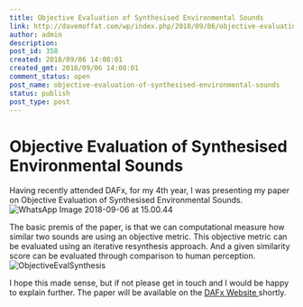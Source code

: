 ```yaml
---
title: Objective Evaluation of Synthesised Environmental Sounds
link: http://davemoffat.com/wp/index.php/2018/09/06/objective-evaluation-of-synthesised-environmental-sounds/
author: admin
description: 
post_id: 358
created: 2018/09/06 14:08:01
created_gmt: 2018/09/06 14:08:01
comment_status: open
post_name: objective-evaluation-of-synthesised-environmental-sounds
status: publish
post_type: post
---
```


# Objective Evaluation of Synthesised Environmental Sounds

Having recently attended DAFx, for my 4th year, I was presenting my paper on Objective Evaluation of Synthesised Environmental Sounds. ![WhatsApp Image 2018-09-06 at 15.00.44](/wp-content/uploads/2018/09/WhatsApp-Image-2018-09-06-at-15.00.44-1024x785.jpeg)

The basic premis of the paper, is that we can computational measure how similar two sounds are using an objective metric. This objective metric can be evaluated using an iterative resynthesis approach. And a given similarity score can be evaluated through comparison to human perception.![ObjectiveEvalSynthesis](/wp-content/uploads/2018/09/ObjectiveEvalSynthesis.png)

I hope this made sense, but if not please get in touch and I would be happy to explain further. The paper will be available on the [DAFx Website ](http://dafx2018.web.ua.pt/)shortly.